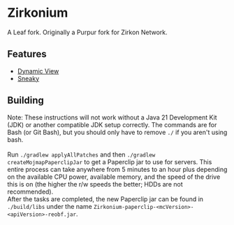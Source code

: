 # Zirkonium
A Leaf fork. Originally a Purpur fork for Zirkon Network.
## Features
- [Dynamic View](https://github.com/ldtteam/DynView)
- [Sneaky](https://github.com/adryd325/sneaky)
## Building
Note:
These instructions will not work without a Java 21 Development Kit (JDK) or another compatible JDK setup correctly.
The commands are for Bash (or Git Bash), but you should only have to remove `./` if you aren't using bash.\
\
Run `./gradlew applyAllPatches` and then `./gradlew createMojmapPaperclipJar` to get a Paperclip jar to use for servers.
This entire process can take anywhere from 5 minutes to an hour plus depending on the available CPU power, available memory, and the speed of the drive this is on
(the higher the r/w speeds the better; HDDs are not recommended).\
After the tasks are completed, the new Paperclip jar can be found in `./build/libs` under the name `Zirkonium-paperclip-<mcVersion>-<apiVersion>-reobf.jar`.